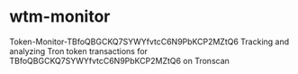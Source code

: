 # wtm-monitor
Token-Monitor-TBfoQBGCKQ7SYWYfvtcC6N9PbKCP2MZtQ6 Tracking and analyzing Tron token transactions for TBfoQBGCKQ7SYWYfvtcC6N9PbKCP2MZtQ6 on Tronscan
